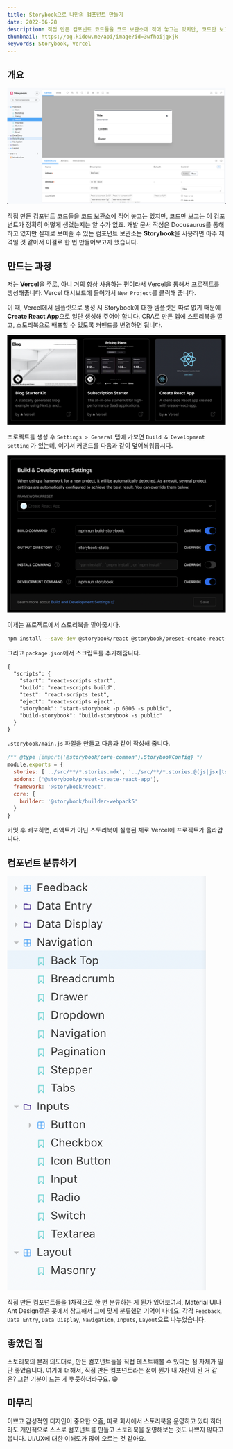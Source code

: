 ```yaml
---
title: Storybook으로 나만의 컴포넌트 만들기
date: 2022-06-28
description: 직접 만든 컴포넌트 코드들을 코드 보관소에 적어 놓고는 있지만, 코드만 보고는 이 컴포넌트가 정확히 어떻게 생겼는지는 알 수가 없죠.
thumbnail: https://og.kidow.me/api/image?id=3wfhoijgxjk
keywords: Storybook, Vercel
---
```


## 개요

![직접 만든 Modal 컴포넌트](components.png)

직접 만든 컴포넌트 코드들을 [코드 보관소](https://archive.kidow.me)에 적어 놓고는 있지만, 코드만 보고는 이 컴포넌트가 정확히 어떻게 생겼는지는 알 수가 없죠. 개발 문서 작성은 Docusaurus를 통해 하고 있지만 실제로 보여줄 수 있는 컴포넌트 보관소는 **Storybook**을 사용하면 아주 제격일 것 같아서 이걸로 한 번 만들어보고자 했습니다.

## 만드는 과정

저는 **Vercel**을 주로, 아니 거의 항상 사용하는 편이라서 Vercel을 통해서 프로젝트를 생성해줍니다. Vercel 대시보드에 들어가서 `New Project`를 클릭해 줍니다.

이 때, Vercel에서 템플릿으로 생성 시 Storybook에 대한 템플릿은 따로 없기 때문에 **Create React App**으로 일단 생성해 주어야 합니다. CRA로 만든 앱에 스토리북을 깔고, 스토리북으로 배포할 수 있도록 커맨드를 변경하면 됩니다.

![오른쪽의 Create React App 선택](cra.png)

프로젝트를 생성 후 `Settings > General` 탭에 가보면 `Build & Development Setting` 가 있는데, 여기서 커맨드를 다음과 같이 덮어씌워줍시다.

![React 스크립트를 Storybook 스크립트로 변경](command.png)

이제는 프로젝트에서 스토리북을 깔아줍시다.

```bash
npm install --save-dev @storybook/react @storybook/preset-create-react-app @storybook/builder-webpack5 @storybook/manager-webpack5 @storybook/node-logger
```

그리고 `package.json`에서 스크립트를 추가해줍니다.

```json{7-8} title="package.json"
{
  "scripts": {
    "start": "react-scripts start",
    "build": "react-scripts build",
    "test": "react-scripts test",
    "eject": "react-scripts eject",
    "storybook": "start-storybook -p 6006 -s public",
    "build-storybook": "build-storybook -s public"
  }
}
```

`.storybook/main.js` 파일을 만들고 다음과 같이 작성해 줍니다.

```js
/** @type {import('@storybook/core-common').StorybookConfig} */
module.exports = {
  stories: ['../src/**/*.stories.mdx', '../src/**/*.stories.@(js|jsx|ts|tsx)'],
  addons: ['@storybook/preset-create-react-app'],
  framework: '@storybook/react',
  core: {
    builder: '@storybook/builder-webpack5'
  }
}
```

커밋 후 배포하면, 리액트가 아닌 스토리북이 실행된 채로 Vercel에 프로젝트가 올라갑니다.

## 컴포넌트 분류하기

![컴포넌트틀 6가지 유형으로 분류](classify.png)

직접 만든 컴포넌트들을 1차적으로 한 번 분류하는 게 뭔가 있어보여서, Material UI나 Ant Design같은 곳에서 참고해서 그에 맞게 분류했던 기억이 나네요. 각각 `Feedback`, `Data Entry`, `Data Display`, `Navigation`, `Inputs`, `Layout`으로 나누었습니다.

## 좋았던 점

스토리북의 본래 의도대로, 만든 컴포넌트들을 직접 테스트해볼 수 있다는 점 자체가 일단 좋았습니다. 여기에 더해서, 직접 만든 컴포넌트라는 점이 뭔가 내 자산이 된 거 같은? 그런 기분이 드는 게 뿌듯하더라구요. 😁

## 마무리

이쁘고 감성적인 디자인이 중요한 요즘, 따로 회사에서 스토리북을 운영하고 있다 하더라도 개인적으로 스스로 컴포넌트를 만들고 스토리북을 운영해보는 것도 나쁘지 않다고 봅니다. UI/UX에 대한 이해도가 많이 오르는 것 같아요.
